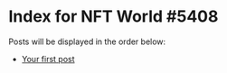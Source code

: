 # Index for NFT World #5408
Posts will be displayed in the order below:

- [Your first post](./001-first.md)

